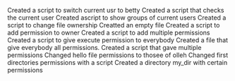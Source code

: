 Created a  script to switch current usr to betty
Created a script that checks the current user
Created  ascript to show groups of current users
Created a script to change file ownership
Creatted an empty file
Created a script to add permission to owner
Created a script to add multiple permissions
Created a script to give execute permission to everybody
Created a file that give everybody all permissions.
Created a script that gave multiple permissions
Changed hello file permissions to thosee of olleh
Changed first directories permissions with a script
Created a directory my_dir with certain permissions

